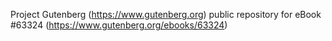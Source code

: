 Project Gutenberg (https://www.gutenberg.org) public repository for
eBook #63324 (https://www.gutenberg.org/ebooks/63324)
